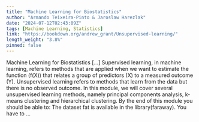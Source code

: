 ```yaml
---
title: "Machine Learning for Biostatistics"
author: "Armando Teixeira-Pinto & Jaroslaw Harezlak"
date: "2024-07-12T02:43:09Z"
tags: [Machine Learning, Statistics]
link: "https://bookdown.org/andrew_grant/Unsupervised-learning/"
length_weight: "3.8%"
pinned: false
---
```


Machine Learning for Biostatistics [...] Supervised learning, in machine learning, refers to methods that are applied
when we want to estimate the function \(f(X)\)
that relates a group of predictors \(X\) to a measured outcome \(Y\).
Unsupervised learning refers to methods that learn from the data but
there is no observed outcome. In this module, we will cover several unsupervised learning methods, namely
principal components analysis, k-means clustering and hierarchical clustering. By the end of this module you should be able to: The dataset fat is available in the library(faraway). You have to ...
